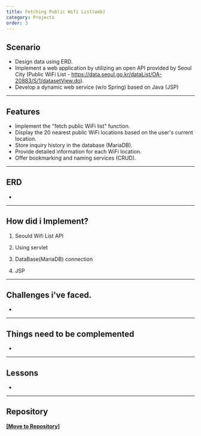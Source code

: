 ```yaml
---
title: Fetching Public Wifi List(web)
category: Projects
order: 3
---
```



## Scenario
- Design data using ERD.
- Implement a web application by utilizing an open API provided by Seoul City (Public WiFi List - https://data.seoul.go.kr/dataList/OA-20883/S/1/datasetView.do).
- Develop a dynamic web service (w/o Spring) based on Java (JSP)

---
## Features
- Implement the "fetch public WiFi list" function.
- Display the 20 nearest public WiFi locations based on the user's current location.
- Store inquiry history in the database (MariaDB).
- Provide detailed information for each WiFi location.
- Offer bookmarking and naming services (CRUD).

---
## ERD
-

---
## How did i Implement?

1. Seould Wifi List API

2. Using servlet 

3. DataBase(MariaDB) connection

4. JSP
 
---
## Challenges i've faced.

-

---
## Things need to be complemented

-

---
## Lessons

-

---
## Repository 

[**[Move to Repository]**](https://github.com/HyunsooZo/zerobase-Mission1)

